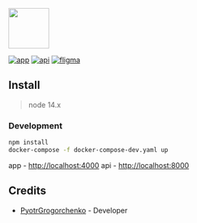 <a href="https://cursor-games-app.herokuapp.com/"><img height="80" src="https://ibb.co/nn9r0dy"></a>

[![app](https://img.shields.io/badge/deploy-passing-green)](https://cursor-games-app.herokuapp.com/)
[![api](https://img.shields.io/badge/api-passing-green)](https://github.com/PyotrGrogorchenko/cursor-games-api)
[![fligma](https://img.shields.io/badge/fligma-v1-green)](https://www.figma.com/file/ZEJ6aAcKSzreORbW0HelZB/Cursor-games?node-id=0%3A1)

## Install

> node 14.x

### Development

```bash
npm install
docker-compose -f docker-compose-dev.yaml up
```
app - [http://localhost:4000](http://localhost:4000)
api - [http://localhost:8000](http://localhost:8000)

## Credits

* [PyotrGrogorchenko](https://github.com/PyotrGrogorchenko) - Developer